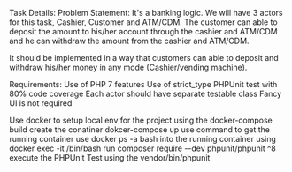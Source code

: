 Task Details:
Problem Statement:
It's a banking logic. We will have 3 actors for this task, Cashier, Customer and ATM/CDM. The customer can able to deposit the amount to his/her account through the cashier and ATM/CDM and he can withdraw the amount from the cashier and ATM/CDM.

It should be implemented in a way that customers can able to deposit and withdraw his/her money in any mode (Cashier/vending machine).

Requirements:
Use of PHP 7 features
Use of strict_type
PHPUnit test with 80% code coverage
Each actor should have separate testable class
Fancy UI is not required

Use docker to setup local env for the project using the docker-compose build
create the conatiner dokcer-compose up
use command to get the running container use docker ps -a
bash into the running container using docker exec -it /bin/bash
run composer require --dev phpunit/phpunit ^8
execute the PHPUnit Test using the vendor/bin/phpunit
